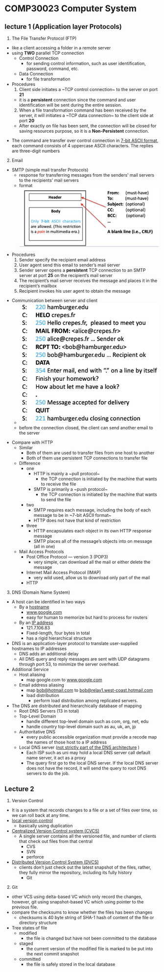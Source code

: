 # COMP30023 Computer System
## lecture 1 (Application layer Protocols)
1. The File Transfer Protocol (FTP)
  - like a client accessing a folder in a remote server
  - using **TWO** parallel TCP connection
    - Control Connection
      - for sending control information, such as user identification, password, command, etc.
    - Data Connection
      - for file transformation
  - Procedures
    1. Client side initiates a ~TCP control connection~ to the server on port **21**
      *  it is a **persistent** connection since the command and user identification will be sent during the entire session.
    2. When a file transformation command has been received by the server, it will initiates a ~TCP data connection~ to the client side at port **20**
      * After exactly on file has been sent, the connection will be closed for saving resources purpose, so it is a **Non-Persistent** connection.

  * The command are transfer over control connection in <u>7-bit ASCII format</u>, each command consists of 4 uppercase ASCII characters. The replies are three-digit numbers
2. Email
  * SMTP (simple mail transfer Protocols)
    * response for transferring messages from the senders’ mail servers to the recipients’ mail servers
    * format
      ![0F35C341-A2F3-4267-A6F8-0D93EABC9366](assets/0F35C341-A2F3-4267-A6F8-0D93EABC9366.png)
  - Procedures
    1. Sender specify the recipient email address
    2. User agent send this email to sender’s mail server
    3. Sender server opens a **persistent** TCP connection to an SMTP server at port **25** on the recipient’s mail server
    4. The recipient’s mail server receives the message and places it in the recipient’s mailbox
    5. Recipient invokes his user agent to obtain the message
  * Communication between server and client
    * ![6D6C419A-3A07-41B1-B812-3D2DBBAF88C8](assets/6D6C419A-3A07-41B1-B812-3D2DBBAF88C8.png)
    * before the connection closed, the client can send another email to the server
  - Compare with HTTP
    - Similar
      - Both of them are used to transfer files from one host to another
      - Both of them use persistent TCP connections to transfer file
    - Difference
      - one
        - HTTP is mainly a ~pull protocol~
          - the TCP connection is initiated by the machine that wants to receive the file
        - SMTP is primarily a ~push protocol~
          - the TCP connection is initiated by the machine that wants to send the file
      - two
        - SMTP requires each message, including the body of each message to be in ~7-bit ASCII format~
        - HTTP does not have that kind of restriction
      - three
        - HTTP encapsulates each object in its own HTTP response message
        - SMTP places all of the message’s objects into on message (all in one)
    - Mail Access Protocols
      - Post Office Protocol — version 3 (POP3)
        - very simple, can download all the mail or either delete the message
      - Internet Mail Access Protocol (IMAP)
        - very wild used, allow us to download only part of the mail
      - HTTP
3. DNS (Domain Name System)
  - A host can be identified in two ways
    - By a <u>hostname</u>
      - www.google.com
      - easy for human to memorize but hard to process for routers
    - By an <u>IP address</u>
      - 121.7.106.83
      - Fixed-length, four bytes in total
      - has a rigid hierarchical structure
  - DNS is an application-layer protocol to translate user-supplied hostnames to IP addresses
    - DNS adds an additional delay
    - All DNS query and reply messages are sent with UDP datagrams through port 53, to minimize the server overhead.
  - Additional Service
    - Host aliasing
      - map google.com to www.google.com
    - Email address aliasing
      - map bob@hotmail.com to bob@relay1.west-coast.hotmail.com
      - load distribution
        - perform load distribution among replicated servers.
  - The DNS are distributed and hierarchically database of mapping
    - Root DNS Servers (13 in total)
    - Top-Level Domain
      - handle different top-level domain such as com, org, net, edu
      - handle country top-level domain such as au, uk, an, jp
    - Authoritative DNS
      - every public accessible organization must provide a recode map the names of those host to a IP address
    - Local DNS server (<u>not strictly part of the DNS architecture</u> )
      - Each ISP  such as uni may hold a local DNS server call default name server, it act as a proxy
      - The query first go to the local DNS server. If the local DNS server does not have the record, it will send the query to root DNS servers to do the job.
## Lecture 2
1. Version Control
  * It is a system that records changes to a file or a set of files over time, so we can roll back at any time.
  * <u>local version control</u>
    * basically using duplication
  * <u>Centralized Version Control system (CVCS)</u>
    * A single server contains all the versioned file, and number of clients that check out files from that central
      * CVS
      * SVN
      * perforce
  * <u>Distributed Version Control System (DVCS)</u>
    * clients don’t just check out the latest snapshot of the files, rather, they fully mirror the repository, including its fully history
      * Git
2. Git
  * other VCS using delta-based VC which only record the changes, however, git using snapshot-based VC which using pointer to the previous file.
  * compare the checksums to know whether the  files has been changes
    * checksums is 40 byte string of SHA-1 hash of content of the file or directory structure
  * Tree states of file
    * modified 
      * the file is changed but have not been committed to the database
    * staged
      * the current version of the modified file is marked to be put into the next commit snapshot
    * committed
      * the file is safely stored in the local database